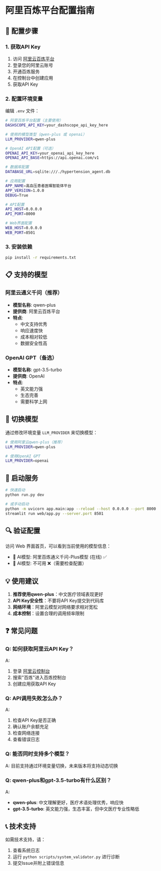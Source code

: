 # 阿里百炼平台配置指南

## 🔧 配置步骤

### 1. 获取API Key

1. 访问 [阿里云百炼平台](https://bailian.console.aliyun.com/)
2. 登录您的阿里云账号
3. 开通百炼服务
4. 在控制台中创建应用
5. 获取API Key

### 2. 配置环境变量

编辑 `.env` 文件：

```bash
# 阿里百炼平台配置（主要使用）
DASHSCOPE_API_KEY=your_dashscope_api_key_here

# 使用的模型类型（qwen-plus 或 openai）
LLM_PROVIDER=qwen-plus

# OpenAI API配置（可选）
OPENAI_API_KEY=your_openai_api_key_here
OPENAI_API_BASE=https://api.openai.com/v1

# 数据库配置
DATABASE_URL=sqlite:///./hypertension_agent.db

# 应用配置
APP_NAME=高血压患者医嘱智能体平台
APP_VERSION=1.0.0
DEBUG=True

# API配置
API_HOST=0.0.0.0
API_PORT=8000

# Web界面配置
WEB_HOST=0.0.0.0
WEB_PORT=8501
```

### 3. 安装依赖

```bash
pip install -r requirements.txt
```

## 📋 支持的模型

### 阿里云通义千问（推荐）
- **模型名称**: qwen-plus
- **提供商**: 阿里云百炼平台
- **特点**: 
  - 中文支持优秀
  - 响应速度快
  - 成本相对较低
  - 数据安全性高

### OpenAI GPT（备选）
- **模型名称**: gpt-3.5-turbo
- **提供商**: OpenAI
- **特点**:
  - 英文能力强
  - 生态完善
  - 需要科学上网

## 🔄 切换模型

通过修改环境变量 `LLM_PROVIDER` 来切换模型：

```bash
# 使用阿里云qwen-plus（推荐）
LLM_PROVIDER=qwen-plus

# 使用OpenAI GPT
LLM_PROVIDER=openai
```

## 🚀 启动服务

```bash
# 快速启动
python run.py dev

# 或手动启动
python -m uvicorn app.main:app --reload --host 0.0.0.0 --port 8000
streamlit run web/app.py --server.port 8501
```

## 🔍 验证配置

访问 Web 界面首页，可以看到当前使用的模型信息：
- 🤖 AI模型: 阿里百炼通义千问-Plus模型 (在线) ✅
- 🤖 AI模型: 不可用 ❌（需要检查配置）

## 💡 使用建议

1. **推荐使用qwen-plus**：中文医疗领域表现更好
2. **API Key安全性**：不要将API Key提交到代码库
3. **网络环境**：阿里云模型对网络要求相对宽松
4. **成本控制**：设置合理的调用频率限制

## ❓ 常见问题

### Q: 如何获取阿里云API Key？
A: 
1. 登录 [阿里云控制台](https://ecs.console.aliyun.com/)
2. 搜索"百炼"进入百炼控制台
3. 创建应用获取API Key

### Q: API调用失败怎么办？
A: 
1. 检查API Key是否正确
2. 确认账户余额充足
3. 检查网络连接
4. 查看错误日志

### Q: 能否同时支持多个模型？
A: 目前支持通过环境变量切换，未来版本将支持动态切换

### Q: qwen-plus和gpt-3.5-turbo有什么区别？
A:
- **qwen-plus**: 中文理解更好，医疗术语处理优秀，响应快
- **gpt-3.5-turbo**: 英文能力强，生态丰富，但中文医疗专业性略低

## 📞 技术支持

如需技术支持，请：
1. 查看系统日志
2. 运行 `python scripts/system_validator.py` 进行诊断
3. 提交Issue并附上错误信息